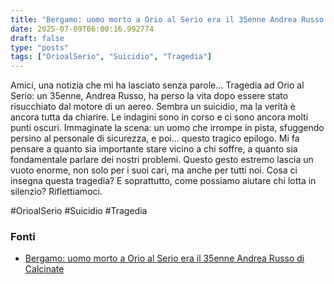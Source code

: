 ```yaml
---
title: "Bergamo: uomo morto a Orio al Serio era il 35enne Andrea Russo di Calcinate"
date: 2025-07-09T06:00:16.992774
draft: false
type: "posts"
tags: ["OrioalSerio", "Suicidio", "Tragedia"]
---
```


Amici, una notizia che mi ha lasciato senza parole...  Tragedia ad Orio al Serio: un 35enne, Andrea Russo, ha perso la vita dopo essere stato risucchiato dal motore di un aereo.  Sembra un suicidio, ma la verità è ancora tutta da chiarire.  Le indagini sono in corso e ci sono ancora molti punti oscuri.  Immaginate la scena:  un uomo che irrompe in pista, sfuggendo persino al personale di sicurezza, e poi... questo tragico epilogo.  Mi fa pensare a quanto sia importante stare vicino a chi soffre, a quanto sia fondamentale parlare dei nostri problemi.  Questo gesto estremo lascia un vuoto enorme, non solo per i suoi cari, ma anche per tutti noi.  Cosa ci insegna questa tragedia?  E soprattutto, come possiamo aiutare chi lotta in silenzio?  Riflettiamoci.

#OrioalSerio #Suicidio #Tragedia


### Fonti
- [Bergamo: uomo morto a Orio al Serio era il 35enne Andrea Russo di Calcinate](https://www.ilsole24ore.com/art/aeroporto-orio-serio-uomo-muore-risucchiato-motore-un-aereo-AH2lQXbB)
